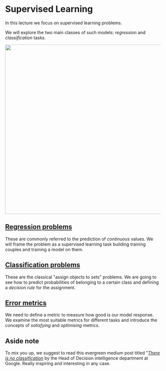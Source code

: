 # Supervised Learning

In this lecture we focus on supervised learning problems.

We will explore the two main classes of such models: _regression_ and _classification_ tasks.

<p align="center">
    <img width="547" src="https://imgs.xkcd.com/comics/machine_learning.png">
</p>

## [Regression problems](https://github.com/oscar-defelice/DSAcademy-lectures/blob/master/Lectures_src/03.Supervised_learning/01.Regression.ipynb)

These are commonly referred to the prediction of _continuous_ values. We will frame the problem as a supervised learning task building training couples and training a model on them.

## [Classification problems](https://github.com/oscar-defelice/DSAcademy-lectures/blob/master/Lectures_src/03.Supervised_learning/02.Classification.ipynb)

These are the classical "assign objects to sets" problems. We are going to see how to predict probabilities of belonging to a certain class and defining a _decision rule_ for the assignment.

## [Error metrics](https://github.com/oscar-defelice/DSAcademy-lectures/blob/master/Lectures_src/03.Supervised_learning/03.ErrorMetrics.ipynb)

We need to define a metric to measure how good is our model response. We examine the most suitable metrics for different tasks and introduce the concepts of _satisfying_ and _optimising_ metrics.

## Aside note

To mix you up, we suggest to read this evergreen medium post titled "[_There is no classification_]((https://towardsdatascience.com/there-is-no-classification-heres-why-bdc8539bc898)) by the Head of Decision intelligence department at Google.
Really inspiring and interesting in any case.
